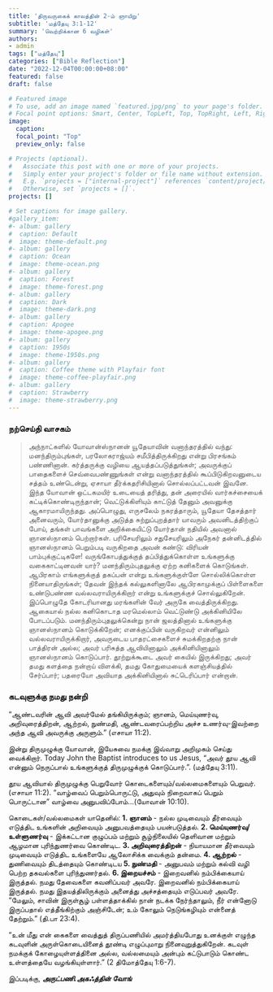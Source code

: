```yaml
---
title: 'திருவருகைக் காலத்தின் 2-ம் ஞாயிறு'
subtitle: 'மத்தேயு 3:1-12'
summary: 'வெற்றிக்கான 6 வழிகள்'
authors:
- admin
tags: ["மத்தேயு"]
categories: ["Bible Reflection"]
date: "2022-12-04T00:00:00+08:00"
featured: false
draft: false

# Featured image
# To use, add an image named `featured.jpg/png` to your page's folder.
# Focal point options: Smart, Center, TopLeft, Top, TopRight, Left, Right, BottomLeft, Bottom, BottomRight
image:
  caption:
  focal_point: "Top"
  preview_only: false

# Projects (optional).
#   Associate this post with one or more of your projects.
#   Simply enter your project's folder or file name without extension.
#   E.g. `projects = ["internal-project"]` references `content/project/deep-learning/index.md`.
#   Otherwise, set `projects = []`.
projects: []

# Set captions for image gallery.
#gallery_item:
#- album: gallery
#  caption: Default
#  image: theme-default.png
#- album: gallery
#  caption: Ocean
#  image: theme-ocean.png
#- album: gallery
#  caption: Forest
#  image: theme-forest.png
#- album: gallery
#  caption: Dark
#  image: theme-dark.png
#- album: gallery
#  caption: Apogee
#  image: theme-apogee.png
#- album: gallery
#  caption: 1950s
#  image: theme-1950s.png
#- album: gallery
#  caption: Coffee theme with Playfair font
#  image: theme-coffee-playfair.png
#- album: gallery
#  caption: Strawberry
#  image: theme-strawberry.png
---
```


### நற்செய்தி வாசகம்
> அந்நாட்களில் யோவான்ஸ்நானன் யூதேயாவின் வனாந்தரத்தில் வந்து: மனந்திரும்புங்கள், பரலோகராஜ்யம் சமீபித்திருக்கிறது என்று பிரசங்கம் பண்ணினான். கர்த்தருக்கு வழியை ஆயத்தப்படுத்துங்கள்; அவருக்குப் பாதைகளைச் செவ்வைபண்ணுங்கள் என்று வனாந்தரத்தில் கூப்பிடுகிறவனுடைய சத்தம் உண்டென்று, ஏசாயா தீர்க்கதரிசியினால் சொல்லப்பட்டவன் இவனே. இந்த யோவான் ஒட்டகமயிர் உடையைத் தரித்து, தன் அரையில் வார்கச்சையைக் கட்டிக்கொண்டிருந்தான்; வெட்டுக்கிளியும் காட்டுத் தேனும் அவனுக்கு ஆகாரமாயிருந்தது. அப்பொழுது, எருசலேம் நகரத்தாரும், யூதேயா தேசத்தார் அனைவரும், யோர்தானுக்கு அடுத்த சுற்றுப்புறத்தார் யாவரும் அவனிடத்திற்குப் போய், தங்கள் பாவங்களை அறிக்கையிட்டு யோர்தான் நதியில் அவனால் ஞானஸ்நானம் பெற்றார்கள். பரிசேயரிலும் சதுசேயரிலும் அநேகர் தன்னிடத்தில் ஞானஸ்நானம் பெறும்படி வருகிறதை அவன் கண்டு: விரியன் பாம்புக்குட்டிகளே! வருங்கோபத்துக்குத் தப்பித்துக்கொள்ள உங்களுக்கு வகைகாட்டினவன் யார்? மனந்திரும்புதலுக்கு ஏற்ற கனிகளைக் கொடுங்கள். ஆபிரகாம் எங்களுக்குத் தகப்பன் என்று உங்களுக்குள்ளே சொல்லிக்கொள்ள நினையாதிருங்கள்; தேவன் இந்தக் கல்லுகளினாலே ஆபிரகாமுக்குப் பிள்ளைகளை உண்டுபண்ண வல்லவராயிருக்கிறார் என்று உங்களுக்குச் சொல்லுகிறேன். இப்பொழுதே கோடரியானது மரங்களின் வேர் அருகே வைத்திருக்கிறது. ஆகையால் நல்ல கனிகொடாத மரமெல்லாம் வெட்டுண்டு அக்கினியிலே போடப்படும். மனந்திரும்புதலுக்கென்று நான் ஜலத்தினால் உங்களுக்கு ஞானஸ்நானம் கொடுக்கிறேன்; எனக்குப்பின் வருகிறவர் என்னிலும் வல்லவராயிருக்கிறார், அவருடைய பாதரட்சைகளைச் சுமக்கிறதற்கு நான் பாத்திரன் அல்ல; அவர் பரிசுத்த ஆவியினாலும் அக்கினியினாலும் ஞானஸ்நானம் கொடுப்பார். தூற்றுக்கூடை அவர் கையில் இருக்கிறது; அவர் தமது களத்தை நன்றாய் விளக்கி, தமது கோதுமையைக் களஞ்சியத்தில் சேர்ப்பார்; பதரையோ அவியாத அக்கினியினால் சுட்டெரிப்பார் என்றான்.

### கடவுளுக்கு நமது நன்றி
“ஆண்டவரின் ஆவி அவர்மேல் தங்கியிருக்கும்; ஞானம், மெய்யுணர்வு, அறிவுரைத்திறன், ஆற்றல், நுண்மதி, ஆண்டவரைப்பற்றிய அச்ச உணர்வு-இவற்றை அந்த ஆவி அவருக்கு அருளும்.” (எசாயா 11:2).

இன்று திருமுழுக்கு யோவான், இயேசுவை நமக்கு இவ்வாறு அறிமுகம் செய்து வைக்கிறார். Today John  the Baptist introduces to us Jesus, “அவர் தூய ஆவி என்னும் நெருப்பால் உங்களுக்குத் திருமுழுக்குக் கொடுப்பார்.”. (மத்தேயு 3:11).

தூய ஆவியால் திருமுழுக்கு பெறுவோர் கொடைகளையும்/வல்லமைகளையும் பெறுவர்.(எசாயா 11:2). “வாழ்வைப் பெறும்பொருட்டு, அதுவும் நிறைவாகப் பெறும் பொருட்டான” வாழ்வை அனுபவிப்போம்...(யோவான் 10:10).

கொடைகள்/வல்லமைகள் யாதெனில்:
**1. ஞானம்** - நல்ல முடிவையும் தீர்வையும் எடுத்திட உங்களின் அறிவையும் அனுபவத்தையும் பயன்படுத்தல்.
**2. மெய்யுணர்வு/உள்ளுணர்வு** - இக்கட்டான குழுப்பம் மற்றும் சூழ்நிலையில் தெளிவான மற்றும் ஆழமான புரிந்துணர்வை கொண்டிட.
**3. அறிவுரைத்திறன்** -  நியாயமான தீர்வையும் முடிவையும் எடுத்திட உங்களையே ஆலோசிக்க வைக்கும் தன்மை.
**4. ஆற்றல்** - துணிவையும் திடத்தையும் கொண்டிடய
**5. நுண்மதி** -  அனுபவம் மற்றும் கல்வி வழி பெற்ற தகவல்களை புரிந்துணர்தல்.
**6. இறையச்சம்** - இறைவனில் நம்பிக்கையாய் இருத்தல். நமது தேவைகளை கவனிப்பவர் அவரே. இறைவனில் நம்பிக்கையாய் இருத்தல். நமது இதயத்திலிருக்கும் அனைத்து அச்சத்தையும் எடுப்பவர் அவரே.   “மேலும், சாவின் இருள்சூழ் பள்ளத்தாக்கில் நான் நடக்க நேர்ந்தாலும், நீர் என்னோடு இருப்பதால் எத்தீங்கிற்கும் அஞ்சிடேன்; உம் கோலும் நெடுங்கழியும் என்னைத் தேற்றும்.” (தி.பா 23:4).

“உன் மீது என் கைகளை வைத்துத் திருப்பணியில் அமர்த்தியபோது உனக்குள் எழுந்த கடவுளின் அருள்கொடையினைத் தூண்டி எழுப்புமாறு நினைவுறுத்துகிறேன். கடவுள் நமக்குக் கோழையுள்ளத்தினை அல்ல, வல்லமையும் அன்பும் கட்டுபாடும் கொண்ட உள்ளத்தையே வழங்கியுள்ளார்.” (2 திமோத்தேயு 1:6-7).


இப்படிக்கு,
___அருட்பணி.அகஃத்தின் வோங்___
